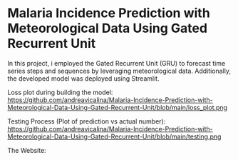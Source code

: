 # Malaria Incidence Prediction with Meteorological Data Using Gated Recurrent Unit

In this project, i employed the Gated Recurrent Unit (GRU) to forecast time series steps and sequences by leveraging meteorological data. Additionally, the developed model was deployed using Streamlit. 

Loss plot during building the model:
https://github.com/andreavicalina/Malaria-Incidence-Prediction-with-Meteorological-Data-Using-Gated-Recurrent-Unit/blob/main/loss_plot.png

Testing Process (Plot of prediction vs actual number):
https://github.com/andreavicalina/Malaria-Incidence-Prediction-with-Meteorological-Data-Using-Gated-Recurrent-Unit/blob/main/testing.png

The Website:


